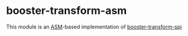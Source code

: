 # booster-transform-asm

This module is an [ASM](https://asm.ow2.io/)-based implementation of [booster-transform-spi](./booster-transform-spi)


